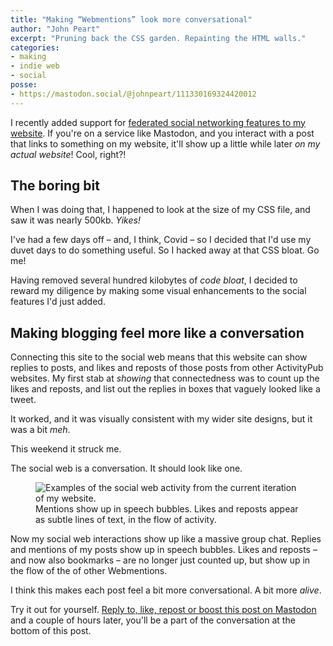 ```yaml
---
title: "Making “Webmentions” look more conversational"
author: "John Peart"
excerpt: "Pruning back the CSS garden. Repainting the HTML walls."
categories:
- making
- indie web
- social
posse:
- https://mastodon.social/@johnpeart/111330169324420012
---
```


I recently added support for [federated social networking features to my website](/2023/07/30/into-the-fediverse/). If you're on a service like Mastodon, and you interact with a post that links to something on my website, it'll show up a little while later *on my actual website*! Cool, right?!

## The boring bit

When I was doing that, I happened to look at the size of my CSS file, and saw it was nearly 500kb. *Yikes!*

I've had a few days off – and, I think, Covid – so I decided that I'd use my duvet days to do something useful. So I hacked away at that CSS bloat. Go me!

Having removed several hundred kilobytes of *code bloat*, I decided to reward my diligence by making some visual enhancements to the social features I'd just added.

## Making blogging feel more like a conversation

Connecting this site to the social web means that this website can show replies to posts, and likes and reposts of those posts from other ActivityPub websites. My first stab at *showing* that connectedness was to count up the likes and reposts, and list out the replies in boxes that vaguely looked like a tweet.

It worked, and it was visually consistent with my wider site designs, but it was a bit *meh*.

This weekend it struck me.

The social web is a conversation. It should look like one.

<figure>
  <img src="/assets/images/posts/2023/10/31/making-webmentions-look-more-conversational/after.png" alt="Examples of the social web activity from the current iteration of my website.">
  <figcaption>
		Mentions show up in speech bubbles. Likes and reposts appear as subtle lines of text, in the flow of activity.
  </figcaption>
</figure>

Now my social web interactions show up like a massive group chat. Replies and mentions of my posts show up in speech bubbles. Likes and reposts – and now also bookmarks – are no longer just counted up, but show up in the flow of the of other Webmentions.

I think this makes each post feel a bit more conversational. A bit more *alive*.

Try it out for yourself. [Reply to, like, repost or boost this post on Mastodon](https://mastodon.social/@johnpeart/111330169324420012) and a couple of hours later, you'll be a part of the conversation at the bottom of this post.
